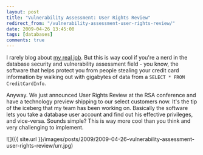 ```yaml
---
layout: post
title: "Vulnerability Assessment: User Rights Review"
redirect_from: "/vulnerability-assessment-user-rights-review/"
date: 2009-04-26 13:45:00
tags: [databases]
comments: true
---
```

I rarely blog about [my real job](http://www.appsecinc.com). But this is way cool if you're a nerd in the database security and vulnerability assessment field - you know, the software that helps protect you from people stealing your credit card information by walking out with gigabytes of data from a `SELECT * FROM CreditCardInfo`.

Anyway. We just announced User Rights Review at the RSA conference and have a technology preview shipping to our select customers now. It's the tip of the iceberg that my team has been working on. Basically the software lets you take a database user account and find out his effective privileges, and vice-versa. Sounds simple? This is way more cool than you think and very challenging to implement.

![]({{ site.url }}/images/posts/2009/2009-04-26-vulnerability-assessment-user-rights-review/urr.jpg)
